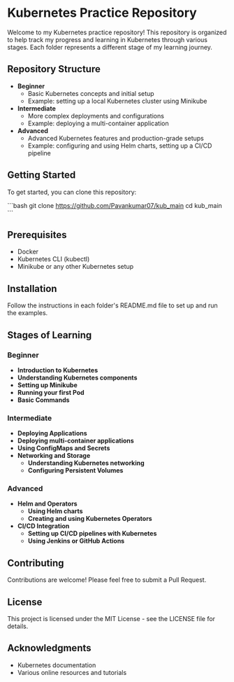 
# Kubernetes Practice Repository

Welcome to my Kubernetes practice repository! This repository is organized to help track my progress and learning in Kubernetes through various stages. Each folder represents a different stage of my learning journey.

## Repository Structure

- **Beginner**
  - Basic Kubernetes concepts and initial setup
  - Example: setting up a local Kubernetes cluster using Minikube
- **Intermediate**
  - More complex deployments and configurations
  - Example: deploying a multi-container application
- **Advanced**
  - Advanced Kubernetes features and production-grade setups
  - Example: configuring and using Helm charts, setting up a CI/CD pipeline

## Getting Started

To get started, you can clone this repository:

\`\`\`bash
git clone https://github.com/Pavankumar07/kub_main
cd kub_main
\`\`\`

## Prerequisites

- Docker
- Kubernetes CLI (kubectl)
- Minikube or any other Kubernetes setup

## Installation

Follow the instructions in each folder's README.md file to set up and run the examples.

## Stages of Learning

### Beginner

- **Introduction to Kubernetes**
- **Understanding Kubernetes components**
- **Setting up Minikube**
- **Running your first Pod**
- **Basic Commands**

### Intermediate

- **Deploying Applications**
- **Deploying multi-container applications**
- **Using ConfigMaps and Secrets**
- **Networking and Storage**
  - **Understanding Kubernetes networking**
  - **Configuring Persistent Volumes**

### Advanced

- **Helm and Operators**
  - **Using Helm charts**
  - **Creating and using Kubernetes Operators**
- **CI/CD Integration**
  - **Setting up CI/CD pipelines with Kubernetes**
  - **Using Jenkins or GitHub Actions**

## Contributing

Contributions are welcome! Please feel free to submit a Pull Request.

## License

This project is licensed under the MIT License - see the LICENSE file for details.

## Acknowledgments

- Kubernetes documentation
- Various online resources and tutorials
